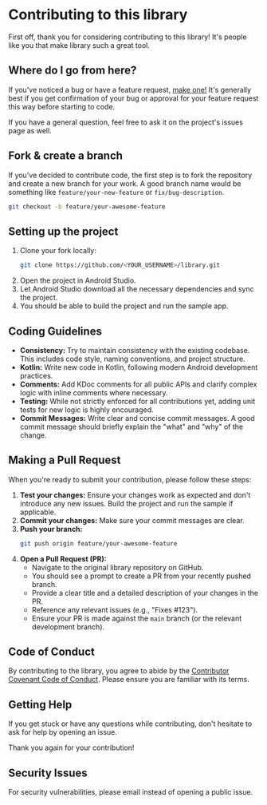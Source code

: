 # Contributing to this library

First off, thank you for considering contributing to this library! It's people like you that make library such a great
tool.

## Where do I go from here?

If you've noticed a bug or have a feature request, [make one!](https://github.com/meticha/library/issues/new) It's
generally best if you get confirmation of your bug or approval for your feature request this way before starting to
code.

If you have a general question, feel free to ask it on the project's issues page as well.

## Fork & create a branch

If you've decided to contribute code, the first step is to fork the repository and create a new branch for your work. A
good branch name would be something like `feature/your-new-feature` or `fix/bug-description`.

```bash
git checkout -b feature/your-awesome-feature
```

## Setting up the project

1. Clone your fork locally:
   ```bash
   git clone https://github.com/<YOUR_USERNAME>/library.git
   ```
2. Open the project in Android Studio.
3. Let Android Studio download all the necessary dependencies and sync the project.
4. You should be able to build the project and run the sample app.

## Coding Guidelines

* **Consistency:** Try to maintain consistency with the existing codebase. This includes code style, naming conventions,
  and project structure.
* **Kotlin:** Write new code in Kotlin, following modern Android development practices.
* **Comments:** Add KDoc comments for all public APIs and clarify complex logic with inline comments where necessary.
* **Testing:** While not strictly enforced for all contributions yet, adding unit tests for new logic is highly
  encouraged.
* **Commit Messages:** Write clear and concise commit messages. A good commit message should briefly explain the "what"
  and "why" of the change.

## Making a Pull Request

When you're ready to submit your contribution, please follow these steps:

1. **Test your changes:** Ensure your changes work as expected and don't introduce any new issues. Build the project and
   run the sample if applicable.
2. **Commit your changes:** Make sure your commit messages are clear.
3. **Push your branch:**
   ```bash
   git push origin feature/your-awesome-feature
   ```
4. **Open a Pull Request (PR):**
    * Navigate to the original library repository on GitHub.
    * You should see a prompt to create a PR from your recently pushed branch.
    * Provide a clear title and a detailed description of your changes in the PR.
    * Reference any relevant issues (e.g., "Fixes #123").
    * Ensure your PR is made against the `main` branch (or the relevant development branch).

## Code of Conduct

By contributing to the library, you agree to abide by the [Contributor Covenant Code of Conduct](CODE_OF_CONDUCT.md).
Please ensure you are familiar with its terms.

## Getting Help

If you get stuck or have any questions while contributing, don't hesitate to ask for help by opening an issue.

Thank you again for your contribution!

## Security Issues

For security vulnerabilities, please email <EMAIL> instead of opening a public issue.
